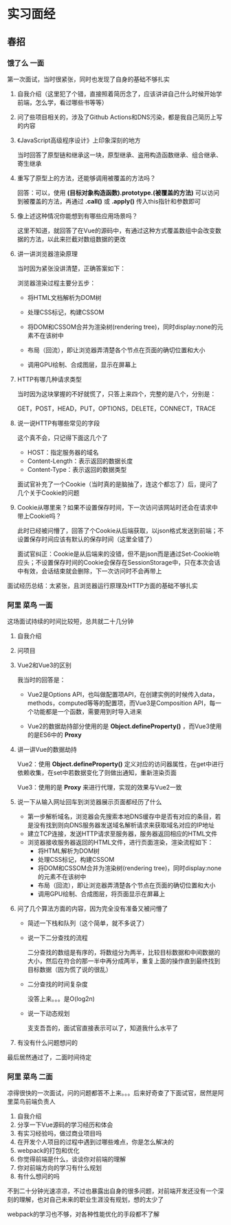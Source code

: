 # 实习面经

## 春招

### 饿了么 一面

第一次面试，当时很紧张，同时也发现了自身的基础不够扎实

1. 自我介绍（这里犯了个错，直接照着简历念了，应该讲讲自己什么时候开始学前端，怎么学，看过哪些书等等）

2. 问了些项目相关的，涉及了Github Actions和DNS污染，都是我自己简历上写的内容

3. 《JavaScript高级程序设计》上印象深刻的地方

   当时回答了原型链和继承这一块，原型继承、盗用构造函数继承、组合继承、寄生继承

4. 重写了原型上的方法，还能够调用被覆盖的方法吗？

   回答：可以，使用 **(目标对象构造函数).prototype.(被覆盖的方法)** 可以访问到被覆盖的方法，再通过 **.call()** 或 **.apply()** 传入this指针和参数即可

5. 像上述这种情况你能想到有哪些应用场景吗？

   这里不知道，就回答了在Vue的源码中，有通过这种方式覆盖数组中会改变数据的方法，以此来拦截对数组数据的更改

6. 讲一讲浏览器渲染原理

   当时因为紧张没讲清楚，正确答案如下：

   浏览器渲染过程主要分五步：

   - 将HTML文档解析为DOM树

   - 处理CSS标记，构建CSSOM
   - 将DOM和CSSOM合并为渲染树(rendering tree)，同时display:none的元素不在该树中
   - 布局（回流），即让浏览器弄清楚各个节点在页面的确切位置和大小
   - 调用GPU绘制、合成图层，显示在屏幕上

7. HTTP有哪几种请求类型

   当时因为这块掌握的不好就慌了，只答上来四个，完整的是八个，分别是：

   GET，POST，HEAD，PUT，OPTIONS，DELETE，CONNECT，TRACE

8. 说一说HTTP有哪些常见的字段

   这个真不会，只记得下面这几个了

   - HOST：指定服务器的域名
   - Content-Length：表示返回的数据长度
   - Content-Type：表示返回的数据类型

   面试官补充了一个Cookie（当时真的是脑抽了，连这个都忘了）后，提问了几个关于Cookie的问题

9. Cookie从哪里来？如果不设置保存时间，下一次访问该网站时还会在请求中带上Cookie吗？

   此时已经被问懵了，回答了个Cookie从后端获取，以json格式发送到前端；不设置保存时间应该有默认的保存时间（这里全错了）

   面试官纠正：Cookie是从后端来的没错，但不是json而是通过Set-Cookie响应头；不设置保存时间的Cookie会保存在SessionStorage中，只在本次会话中有效，会话结束就会删除，下一次访问时不会再带上

面试经历总结：太紧张，且浏览器运行原理及HTTP方面的基础不够扎实



### 阿里 菜鸟 一面

这场面试持续的时间比较短，总共就二十几分钟

1. 自我介绍

2. 问项目

3. Vue2和Vue3的区别

   我当时的回答是：

   - Vue2是Options API，也叫做配置项API，在创建实例的时候传入data，methods，computed等等的配置项，而Vue3是Composition API，每一个功能都是一个函数，需要用到时导入进来

   - Vue2的数据劫持部分使用的是 **Object.defineProperty()** ，而Vue3使用的是ES6中的 **Proxy**

4. 讲一讲Vue的数据劫持

   Vue2：使用 **Object.defineProperty()** 定义对应的访问器属性，在get中进行依赖收集，在set中若数据变化了则做出通知，重新渲染页面

   Vue3：使用的是 **Proxy** 来进行代理，实现的效果与Vue2一致

5. 说一下从输入网址回车到浏览器展示页面都经历了什么

   - 第一步解析域名，浏览器会先搜索本地DNS缓存中是否有对应的条目，若是没有找到则向DNS服务器发送域名解析请求来获取域名对应的IP地址
   - 建立TCP连接，发送HTTP请求至服务器，服务器返回相应的HTML文件
   - 浏览器接收服务器返回的HTML文件，进行页面渲染，渲染流程如下：
     - 将HTML解析为DOM树
     - 处理CSS标记，构建CSSOM
     - 将DOM和CSSOM合并为渲染树(rendering tree)，同时display:none的元素不在该树中
     - 布局（回流），即让浏览器弄清楚各个节点在页面的确切位置和大小
     - 调用GPU绘制、合成图层，将页面显示在屏幕上

6. 问了几个算法方面的内容，因为完全没有准备又被问懵了

   - 简述一下栈和队列（这个简单，就不多说了）

   - 说一下二分查找的流程

     二分查找的数组是有序的，将数组分为两半，比较目标数据和中间数据的大小，然后在符合的那一半中再分成两半，重复上面的操作直到最终找到目标数据（因为慌了说的很乱）

   - 二分查找的时间复杂度

     没答上来。。。是O(log2n)

   - 说一下动态规划

     支支吾吾的，面试官直接表示可以了，知道我什么水平了

7. 有没有什么问题想问的

最后居然通过了，二面时间待定



### 阿里 菜鸟 二面

凉得很快的一次面试，问的问题都答不上来。。。后来好奇查了下面试官，居然是阿里菜鸟前端负责人

1. 自我介绍
2. 分享一下Vue源码的学习经历和体会
3. 有实习经验吗，做过商业项目吗
4. 在开发个人项目的过程中遇到过哪些难点，你是怎么解决的
5. webpack的打包和优化
6. 你觉得前端是什么，谈谈你对前端的理解
7. 你对前端方向的学习有什么规划
8. 有什么想问的吗

不到二十分钟光速凉凉，不过也暴露出自身的很多问题，对前端开发还没有一个深刻的理解，也对自己未来的职业生涯没有规划，想的太少了

webpack的学习也不够，对各种性能优化的手段都不了解